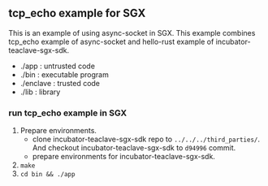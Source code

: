 ## tcp_echo example for SGX
This is an example of using async-socket in SGX. 
This example combines tcp_echo example of async-socket and hello-rust example of incubator-teaclave-sgx-sdk.
- ./app : untrusted code
- ./bin : executable program
- ./enclave : trusted code
- ./lib : library

### run tcp_echo example in SGX
1. Prepare environments.
    - clone incubator-teaclave-sgx-sdk repo to ```../../../third_parties/```. And checkout incubator-teaclave-sgx-sdk to ```d94996``` commit.
    - prepare environments for incubator-teaclave-sgx-sdk.
2. ```make```
3. ```cd bin && ./app```

